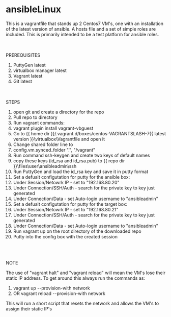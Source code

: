 # ansibleLinux

This is a vagrantfile that stands up 2 Centos7 VM's, one with an installation of the latest version of ansible. A hosts file and a set of simple roles are included. This is primarily intended to be a test platform for ansible roles.   

<br />
<br />
PREREQUISITES

1. PuttyGen latest
2. virtualbox manager latest
3. Vagrant latest
4. Git latest

<br />
<br />
STEPS

1. open git and create a directory for the repo
2. Pull repo to directory
3. Run vagrant commands:
  1. vagrant plugin install vagrant-vbguest
4. Go to {{ home dir }}/.vagrant.d/boxes/centos-VAGRANTSLASH-7\{{ latest version }}\virtualbox\Vagrantfile and open it
5. Change shared folder line to
  1. config.vm.synced_folder ".", "/vagrant"
5. Run command ssh-keygen and create two keys of default names
6. copy these keys (id_rsa and id_rsa.pub) to {{ repo dir }}\files\user\ansibleadmin\ssh
7. Run PuttyGen and load the id_rsa key and save it in putty format
8. Set a defualt configutation for putty for the ansible box:
  1. Under Session/Netowrk IP - set to "192.168.80.20"
  2. Under Connection/SSH/Auth - search for the private key to key just generated
  3. Under Connection/Data - set Auto-login username to "ansibleadmin"
9. Set a defualt configutation for putty for the target box:
  1. Under Session/Netowrk IP - set to "192.168.80.21"
  2. Under Connection/SSH/Auth - search for the private key to key just generated
  3. Under Connection/Data - set Auto-login username to "ansibleadmin"
10. Run vagrant up on the root directory of the downloaded repo
11. Putty into the config box with the created session

<br />
<br />
<br />
NOTE

The use of "vagrant halt" and "vagrant reload" will mean the VM's lose their static IP address.
To get around this always run the commands as:
  1. vagrant up --provision-with network
  2. OR vagrant reload --provision-with network

This will run a short script that resets the network and allows the VM's to assign their static IP's
